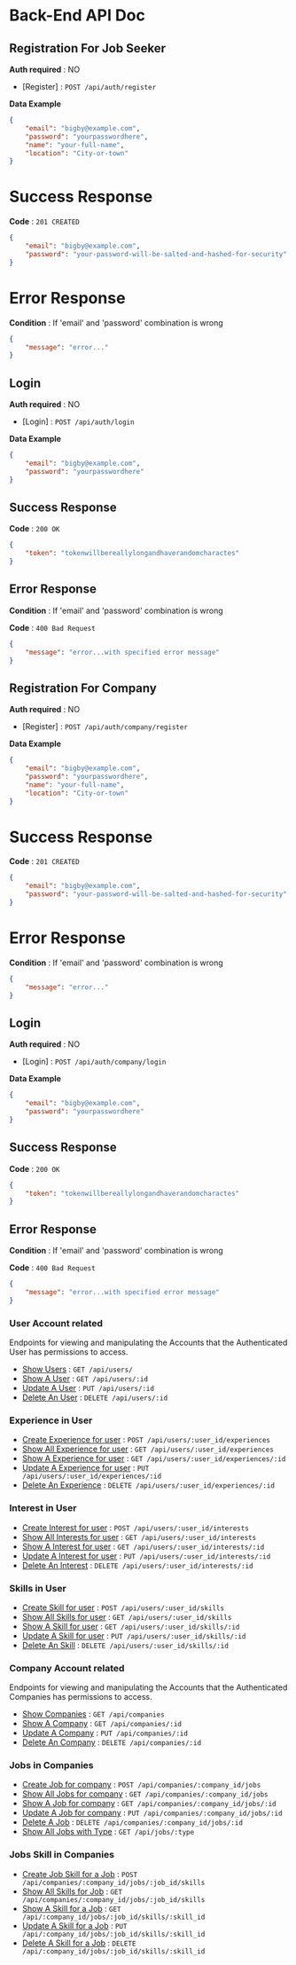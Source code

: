 # Back-End API Doc

## Registration For Job Seeker

**Auth required** : NO

* [Register] : `POST /api/auth/register`

**Data Example**

```json
{
	"email": "bigby@example.com",
	"password": "yourpasswordhere",
	"name": "your-full-name",
	"location": "City-or-town"
}
```
# Success Response

**Code** : `201 CREATED`

```json
{
	"email": "bigby@example.com",
	"password": "your-password-will-be-salted-and-hashed-for-security"
}
```

# Error Response

**Condition** : If 'email' and 'password' combination is wrong

```json
{
 	"message": "error..."
}
```

## Login

**Auth required** : NO

* [Login] : `POST /api/auth/login`

**Data Example**

```json
{
	"email": "bigby@example.com",
	"password": "yourpasswordhere"
}
```

## Success Response

**Code** : `200 OK`

```json
{
	"token": "tokenwillbereallylongandhaverandomcharactes"
}
```

## Error Response

**Condition** : If 'email' and 'password' combination is wrong

**Code** : `400 Bad Request`

```json
{
 	"message": "error...with specified error message"
}
```

## Registration For Company

**Auth required** : NO

* [Register] : `POST /api/auth/company/register`

**Data Example**

```json
{
	"email": "bigby@example.com",
	"password": "yourpasswordhere",
	"name": "your-full-name",
	"location": "City-or-town"
}
```
# Success Response

**Code** : `201 CREATED`

```json
{
	"email": "bigby@example.com",
	"password": "your-password-will-be-salted-and-hashed-for-security"
}
```

# Error Response

**Condition** : If 'email' and 'password' combination is wrong

```json
{
 	"message": "error..."
}
```

## Login

**Auth required** : NO

* [Login] : `POST /api/auth/company/login`

**Data Example**

```json
{
	"email": "bigby@example.com",
	"password": "yourpasswordhere"
}
```

## Success Response

**Code** : `200 OK`

```json
{
	"token": "tokenwillbereallylongandhaverandomcharactes"
}
```

## Error Response

**Condition** : If 'email' and 'password' combination is wrong

**Code** : `400 Bad Request`

```json
{
 	"message": "error...with specified error message"
}
```

### User Account related

Endpoints for viewing and manipulating the Accounts that the Authenticated User
has permissions to access.

* [Show Users](API_DOCS/user/user-get.md) : `GET /api/users/`
* [Show A User](API_DOCS/user/user-get.md) : `GET /api/users/:id`
* [Update A User](API_DOCS/user/user-put.md) : `PUT /api/users/:id`
* [Delete An User](API_DOCS/user/user-delete.md) : `DELETE /api/users/:id`

### Experience in User

* [Create Experience for user](API_DOCS/user/user-experience-post.md) : `POST /api/users/:user_id/experiences`
* [Show All Experience for user](API_DOCS/user/user-experience-get.md) : `GET /api/users/:user_id/experiences`
* [Show A Experience for user](API_DOCS/user/user-experience-get.md) : `GET /api/users/:user_id/experiences/:id`
* [Update A Experience for user](API_DOCS/user/user-experience-put.md) : `PUT /api/users/:user_id/experiences/:id`
* [Delete An Experience](API_DOCS/user/user-experience-delete.md) : `DELETE /api/users/:user_id/experiences/:id`

### Interest in User

* [Create Interest for user](API_DOCS/user/user-interest-post.md) : `POST /api/users/:user_id/interests`
* [Show All Interests for user](API_DOCS/user/user-interest-get.md) : `GET /api/users/:user_id/interests`
* [Show A Interest for user](API_DOCS/user/user-interest-get.md) : `GET /api/users/:user_id/interests/:id`
* [Update A Interest for user](API_DOCS/user/user-interest-put.md) : `PUT /api/users/:user_id/interests/:id`
* [Delete An Interest](API_DOCS/user/user-interest-delete.md) : `DELETE /api/users/:user_id/interests/:id`

### Skills in User

* [Create Skill for user](API_DOCS/user/user-skill-post.md) : `POST /api/users/:user_id/skills`
* [Show All Skills for user](API_DOCS/user/user-skill-get.md) : `GET /api/users/:user_id/skills`
* [Show A Skill for user](API_DOCS/user/user-skill-get.md) : `GET /api/users/:user_id/skills/:id`
* [Update A Skill for user](API_DOCS/user/user-skill-put.md) : `PUT /api/users/:user_id/skills/:id`
* [Delete An Skill](API_DOCS/user/user-skill-delete.md) : `DELETE /api/users/:user_id/skills/:id`

### Company Account related

Endpoints for viewing and manipulating the Accounts that the Authenticated Companies
has permissions to access.

* [Show Companies](API_DOCS/company/company-get.md) : `GET /api/companies`
* [Show A Company](API_DOCS/company/company-get.md) : `GET /api/companies/:id`
* [Update A Company](API_DOCS/company/company-put.md) : `PUT /api/companies/:id`
* [Delete An Company](API_DOCS/company/company-delete.md) : `DELETE /api/companies/:id`

### Jobs in Companies

* [Create Job for company](API_DOCS/company/company-job-post.md) : `POST /api/companies/:company_id/jobs`
* [Show All Jobs for company](API_DOCS/company/company-job-get.md) : `GET /api/companies/:company_id/jobs`
* [Show A Job for company](API_DOCS/company/company-job-get.md) : `GET /api/companies/:company_id/jobs/:id`
* [Update A Job for company](API_DOCS/company/company-job-put.md) : `PUT /api/companies/:company_id/jobs/:id`
* [Delete A Job](API_DOCS/company/company-job-delete.md) : `DELETE /api/companies/:company_id/jobs/:id`
* [Show All Jobs with Type](API_DOCS/company/job-type-get.md) : `GET /api/jobs/:type`

### Jobs Skill in Companies

* [Create Job Skill for a Job](API_DOCS/company/company-jobskill-post.md) : `POST /api/companies/:company_id/jobs/:job_id/skills`
* [Show All Skills for Job](API_DOCS/company/company-jobskill-get.md) : `GET /api/companies/:company_id/jobs/:job_id/skills`
* [Show A Skill for a Job](API_DOCS/company/company-jobskill-get.md) : `GET /api/:company_id/jobs/:job_id/skills/:skill_id`
* [Update A Skill for a Job](API_DOCS/company/company-jobskill-put.md) : `PUT /api/:company_id/jobs/:job_id/skills/:skill_id`
* [Delete A Skill for a Job](API_DOCS/company/company-jobskill-delete.md) : `DELETE /api/:company_id/jobs/:job_id/skills/:skill_id`